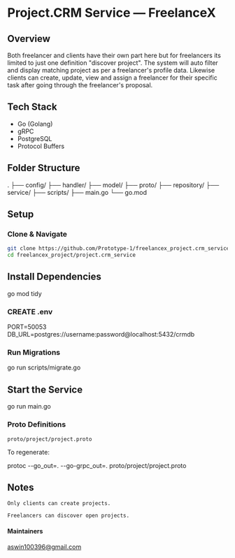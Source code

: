 # Project.CRM Service — FreelanceX

## Overview
Both freelancer and clients have their own part here but for freelancers its limited to just one definition "discover project". The system will auto filter and display matching project as per a freelancer's profile data. Likewise clients can create, update, view  and assign a freelancer for their specific task after going through the freelancer's proposal.

## Tech Stack
- Go (Golang)
- gRPC
- PostgreSQL
- Protocol Buffers

## Folder Structure

.
├── config/
├── handler/
├── model/
├── proto/
├── repository/
├── service/
├── scripts/
├── main.go
└── go.mod


## Setup

###  Clone & Navigate
```bash
git clone https://github.com/Prototype-1/freelancex_project.crm_service.git
cd freelancex_project/project.crm_service
```

## Install Dependencies

go mod tidy

### CREATE .env

PORT=50053
DB_URL=postgres://username:password@localhost:5432/crmdb

### Run Migrations

go run scripts/migrate.go

## Start the Service

go run main.go

### Proto Definitions

    proto/project/project.proto

To regenerate:

protoc --go_out=. --go-grpc_out=. proto/project/project.proto

## Notes

    Only clients can create projects.

    Freelancers can discover open projects.

#### Maintainers

aswin100396@gmail.com
